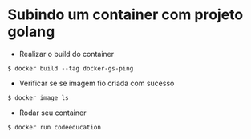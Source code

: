 # Subindo um container com projeto golang

- Realizar o build do container

```$ docker build --tag docker-gs-ping```

- Verificar se se imagem fio criada com sucesso

```$ docker image ls```

- Rodar seu container

```$ docker run codeeducation```